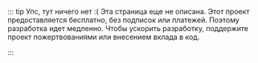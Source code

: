 ::: tip Упс, тут ничего нет :(
Эта страница еще не описана. Этот проект предоставляется бесплатно, без подписок или платежей. Поэтому разработка идет медленно.
Чтобы ускорить разработку, поддержите проект пожертвованиями или внесением вклада в код.

<boosty-link label="Поддержать на Boosty" style="margin-right: 1em" />
<github-link label="Открыть GitHub" />
:::
